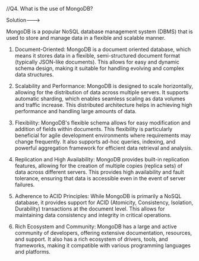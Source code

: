 //Q4. What is the use of MongoDB?

Solution--->

MongoDB is a popular NoSQL database management system (DBMS) that is used to store and manage data in a flexible and scalable manner.

1. Document-Oriented: MongoDB is a document oriented database, which means it stores data in a flexible, semi-structured document format (typically JSON-like documents). This allows for easy and dynamic schema design, making it suitable for handling evolving and complex data structures.

2. Scalability and Performance: MongoDB is designed to scale horizontally, allowing for the distribution of data across multiple servers. It supports automatic sharding, which enables seamless scaling as data volumes and traffic increase. This distributed architecture helps in achieving high performance and handling large amounts of data.

3. Flexibility: MongoDB's flexible schema allows for easy modification and addition of fields within documents. This flexibility is particularly beneficial for agile development environments where requirements may change frequently. It also supports ad-hoc queries, indexing, and powerful aggregation framework for efficient data retrieval and analysis.

4. Replication and High Availability: MongoDB provides built-in replication features, allowing for the creation of multiple copies (replica sets) of data across different servers. This provides high availability and fault tolerance, ensuring that data is accessible even in the event of server failures.

5. Adherence to ACID Principles: While MongoDB is primarily a NoSQL database, it provides support for ACID (Atomicity, Consistency, Isolation, Durability) transactions at the document level. This allows for maintaining data consistency and integrity in critical operations.

6. Rich Ecosystem and Community: MongoDB has a large and active community of developers, offering extensive documentation, resources, and support. It also has a rich ecosystem of drivers, tools, and frameworks, making it compatible with various programming languages and platforms.
